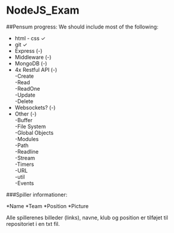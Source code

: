 # NodeJS_Exam

##Pensum progress:
We should include most of the following:

* html - css  ✓
* git				  ✓
* Express             (-)
* Middleware          (-)
* MongoDB             (-)
* 4x Restful API      (-)<br/>
  -Create<br/>
  -Read<br/>
  -ReadOne</br>
  -Update<br/>
  -Delete
* Websockets?         (-)
* Other               (-) <br/>
  -Buffer <br/>
  -File System<br/>
  -Global Objects<br/>
  -Modules<br/>
  -Path<br/>
  -Readline<br/>
  -Stream<br/>
  -Timers<br/>
  -URL<br/>
  -util<br/>
  -Events<br/>

###Spiller informationer:

*Name
*Team
*Position
*Picture

Alle spillerenes billeder (links), navne, klub og position er tilføjet til repositoriet i en txt fil.
